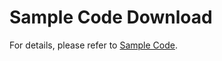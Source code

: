 # Sample Code Download<a name="EN-US_TOPIC_0000001098683876"></a>

For details, please refer to  [Sample Code](en-us_topic_0000001145523517.md).

